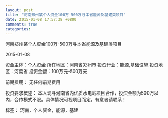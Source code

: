 ```yaml
---
layout: post
title: "河南郑州某个人资金100万-500万寻本省能源及基建类项目"
date: 2015-01-08 17:57:38 +0800
comments: true
categories: 
---
```

河南郑州某个人资金100万-500万寻本省能源及基建类项目



2015-01-08

资金主体：个人资金
所在地区：河南省郑州市
投资行业：能源,基础设施
投资地区：河南省
投资金额：100万元-500万元

前期费用：
无任何前期费用

投资要求概述：
本人现寻河南省内优质水电站项目合作，投资金额为500万以内，合作模式不限。具体情况可视项目而定，有意者请联系！

标签：
河南，个人资金，能源，基建

